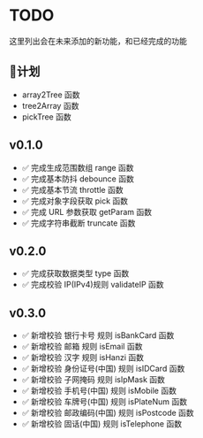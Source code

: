 # TODO

这里列出会在未来添加的新功能，和已经完成的功能

## :triangular_flag_on_post:计划

- array2Tree 函数
- tree2Array 函数
- pickTree 函数

## v0.1.0

- :white_check_mark: 完成生成范围数组 range 函数
- :white_check_mark: 完成基本防抖 debounce 函数
- :white_check_mark: 完成基本节流 throttle 函数
- :white_check_mark: 完成对象字段获取 pick 函数
- :white_check_mark: 完成 URL 参数获取 getParam 函数
- :white_check_mark: 完成字符串截断 truncate 函数

## v0.2.0

- :white_check_mark: 完成获取数据类型 type 函数
- :white_check_mark: 完成校验 IP(IPv4)规则 validateIP 函数

## v0.3.0

- :white_check_mark: 新增校验 银行卡号 规则 isBankCard 函数
- :white_check_mark: 新增校验 邮箱 规则 isEmail 函数
- :white_check_mark: 新增校验 汉字 规则 isHanzi 函数
- :white_check_mark: 新增校验 身份证号(中国) 规则 isIDCard 函数
- :white_check_mark: 新增校验 子网掩码 规则 isIpMask 函数
- :white_check_mark: 新增校验 手机号(中国) 规则 isMobile 函数
- :white_check_mark: 新增校验 车牌号(中国) 规则 isPlateNum 函数
- :white_check_mark: 新增校验 邮政编码(中国) 规则 isPostcode 函数
- :white_check_mark: 新增校验 固话(中国) 规则 isTelephone 函数

